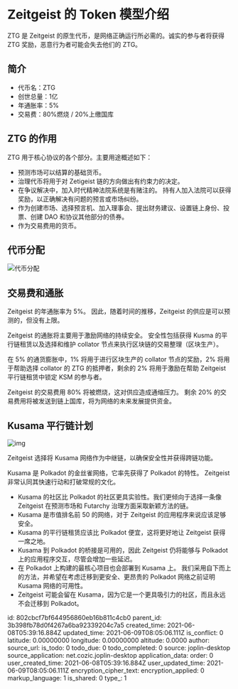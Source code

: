 # Zeitgeist 的 Token 模型介绍

ZTG 是 Zeitgeist 的原生代币，是网络正确运行所必需的。诚实的参与者将获得 ZTG 奖励，恶意行为者可能会失去他们的 ZTG。

## 简介

- 代币名：ZTG
- 创世总量：1亿
- 年通胀率：5%
- 交易费：80%燃烧 / 20%上缴国库

## ZTG 的作用

ZTG 用于核心协议的各个部分。主要用途概述如下：

- 预测市场可以结算的基础货币。
- 治理代币将用于对 Zetigeist 链的方向做出有约束力的决定。
- 在争议解决中，加入时代精神法院系统是有赌注的。 持有人加入法院可以获得奖励，以正确解决有问题的预言或市场纠纷。
- 作为创建市场、选择预言机、加入理事会、提出财务建议、设置链上身份、投票、创建 DAO 和协议其他部分的债券。
- 作为交易费用的货币。

## 代币分配

![代币分配](/home/whisker/Desktop/download.png)



## 交易费和通胀

Zeitgeist 的年通胀率为 5%。 因此，随着时间的推移，Zeitgeist 的供应是可以预测的，但没有上限。

Zeitgeist 的通胀将主要用于激励网络的持续安全。 安全性包括获得 Kusma 的平行链租赁以及选择和维护 collator 节点来执行区块链的交易整理（区块生产）。

在 5% 的通货膨胀中，1% 将用于进行区块生产的 collator 节点的奖励，2% 将用于帮助选择 collator 的 ZTG 的抵押者，剩余的 2% 将用于激励在帮助 Zeitgeist平行链租赁中锁定 KSM 的参与者。

Zeitgeist 的交易费用 80% 将被燃烧，这对供应造成通缩压力。 剩余 20% 的交易费用将被发送到链上国库，将为网络的未来发展提供资金。

## Kusama 平行链计划

![img](https://zeitgeist.pm/polkadot_overview.svg)

Zeitgeist 选择将 Kusama 网络作为中继链，以确保安全性并获得跨链功能。

Kusama 是 Polkadot 的金丝雀网络，它率先获得了 Polkadot 的特性。  Zeitgeist 非常认同其快速行动和打破常规的文化。

- Kusama 的社区比 Polkadot 的社区更具实验性。我们更倾向于选择一条像 Zeitgeist 在预测市场和 Futarchy 治理方面采取新颖方法的链。
- Kusama 是市值排名前 50 的网络，对于 Zeitgeist 的应用程序来说应该足够安全。
- Kusama 的平行链租赁应该比 Polkadot 便宜，这将更好地让 Zeitgeist 获得一席之地。
- Kusama 到 Polkadot 的桥接是可用的，因此 Zeitgeist 仍将能够与 Polkadot 上的应用程序交互，尽管会增加一些延迟。
- 在 Polkadot 上构建的最核心项目也会部署到 Kusama 上。 我们采用自下而上的方法，并希望在考虑迁移到更安全、更昂贵的 Polkadot 网络之前证明 Kusama 网络的可用性。
- Zeitgeist 可能会留在 Kusama，因为它是一个更具吸引力的社区，而且永远不会迁移到 Polkadot。

id: 802cbcf7bf644956860eb16b811c4cb0
parent_id: 3b398fb78d0f4267a6ba92339204c7a5
created_time: 2021-06-08T05:39:16.884Z
updated_time: 2021-06-09T08:05:06.111Z
is_conflict: 0
latitude: 0.00000000
longitude: 0.00000000
altitude: 0.0000
author: 
source_url: 
is_todo: 0
todo_due: 0
todo_completed: 0
source: joplin-desktop
source_application: net.cozic.joplin-desktop
application_data: 
order: 0
user_created_time: 2021-06-08T05:39:16.884Z
user_updated_time: 2021-06-09T08:05:06.111Z
encryption_cipher_text: 
encryption_applied: 0
markup_language: 1
is_shared: 0
type_: 1